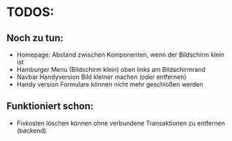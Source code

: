 # TODOS:



## Noch zu tun:
- Homepage: Abstand zwischen Komponenten, wenn der Bildschirm klein ist
- Hamburger Menu (Bildschirm klein) oben links am Bildschirmrand
- Navbar Handyversion Bild kleiner machen (oder entfernen)
- Handy version Formulare können nicht mehr geschloßen werden


## Funktioniert schon:
- Fixkosten löschen können ohne verbundene Transaktionen zu entfernen (backend) 
